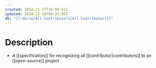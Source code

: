 ```yaml
---
created: 2024-11-27T16:00:51Z
updated: 2024-12-10T08:33:05Z
db: "[[!db/sw/All Contributors|All Contributors]]"
---
```

# Description
- A [[specification]] for recognizing all [[contributor|contributors]] to an [[open-source]] project